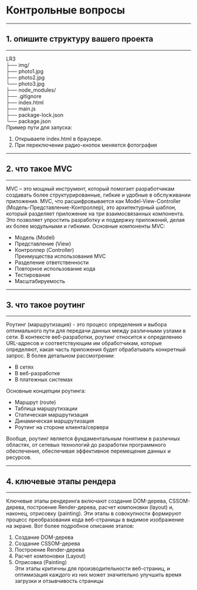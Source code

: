 # Контрольные вопросы
***
## 1.	опишите структуру вашего проекта
***
LR3  
├── img/  
├── photo1.jpg  
├── photo2.jpg  
└── photo3.jpg  
├── node_modules/  
├── .gitignore  
├── index.html  
├── main.js  
├── package-lock.json  
└── package.json  
Пример пути для запуска:
1. Открываете index.html в браузере.
2. При переключении радио-кнопок меняется фотография
***
## 2.	что такое MVC
***
MVC – это мощный инструмент, который помогает разработчикам создавать более структурированные, гибкие и удобные в обслуживании приложения. 
MVC, что расшифровывается как Model-View-Controller (Модель-Представление-Контроллер), это архитектурный шаблон, который разделяет приложение на три взаимосвязанных компонента. Это позволяет упростить разработку и поддержку приложений, делая их более модульными и гибкими. 
Основные компоненты MVC:  
-	Модель (Model)  
-	Представление (View)  
-	Контроллер (Controller)  
Преимущества использования MVC  
-	Разделение ответственности  
-	Повторное использование кода  
-	Тестирование  
-	Масштабируемость  
***
## 3.	что такое роутинг
***
Роутинг (маршрутизация) - это процесс определения и выбора оптимального пути для передачи данных между различными узлами в сети. В контексте веб-разработки, роутинг относится к определению URL-адресов и соответствующим им обработчикам, которые определяют, какая часть приложения будет обрабатывать конкретный запрос. 
В более детальном рассмотрении:
-	В сетях  
-	В веб-разработке
-	В платежных системах  

Основные концепции роутинга:  
- Маршрут (route)  
-	Таблица маршрутизации  
-	Статическая маршрутизация  
-	Динамическая маршрутизация  
-	Роутинг на стороне клиента/сервера  
  
Вообще, роутинг является фундаментальным понятием в различных областях, от сетевых технологий до разработки программного обеспечения, обеспечивая эффективное перемещение данных и ресурсов. 
***
## 4.	ключевые этапы рендера
***
Ключевые этапы рендеринга включают создание DOM-дерева, CSSOM-дерева, построение Render-дерева, расчет компоновки (layout) и, наконец, отрисовку (painting). Эти этапы в совокупности формируют процесс преобразования кода веб-страницы в видимое изображение на экране. 
Вот более подробное описание этапов:
1.	Создание DOM-дерева  
2.	Создание CSSOM-дерева  
3.	Построение Render-дерева  
4.	Расчет компоновки (Layout)  
5.	Отрисовка (Painting)  
Эти этапы критичны для производительности веб-страниц, и оптимизация каждого из них может значительно улучшить время загрузки и отзывчивость страницы
